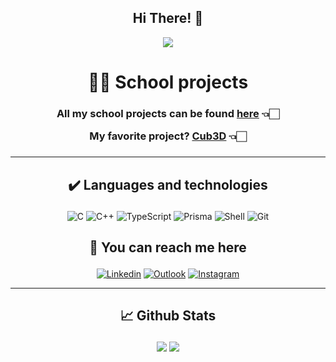 <h2 align = "center">Hi There! 👋</h2>

<p align="center" style="margin-top: 0px;">
<img src="https://media.giphy.com/media/vLlpbDafjgHystuJ0a/giphy.gif"/>
</p>

<h1 align = "center"> 🧑‍🎓 School projects </h1>

<h3 align = "center">

  All my school projects can be found [here](https://github.com/lskywalker?tab=repositories) 👈🏻
  
  My favorite project?
  [Cub3D](https://github.com/lskywalker/cub3D) 👈🏻

<h3>

---

## <p align = "center"> ✔️ Languages and technologies </p>
<div align = "center">

  ![C](https://img.shields.io/badge/c-%2300599C.svg?style=for-the-badge&logo=c&logoColor=white)
  ![C++](https://img.shields.io/badge/c++-%2300599C.svg?style=for-the-badge&logo=c%2B%2B&logoColor=white)
  ![TypeScript](https://img.shields.io/badge/typescript-%23007ACC.svg?style=for-the-badge&logo=typescript&logoColor=white)
  ![Prisma](https://img.shields.io/badge/Prisma-3982CE?style=for-the-badge&logo=Prisma&logoColor=white)
  ![Shell](https://img.shields.io/badge/shell-%23121011.svg?style=for-the-badge&logo=gnu-bash&logoColor=white)
  ![Git](https://img.shields.io/badge/git-%23F05033.svg?style=for-the-badge&logo=git&logoColor=white)

</div>

## <p align = "center"> 🤙  You can reach me here </p>
<div align = center>

  [![Linkedin](https://img.shields.io/badge/linkedin-%230077B5.svg?style=for-the-badge&logo=linkedin&logoColor=white)](https://www.linkedin.com/in/luke--smit/)
  [![Outlook](https://img.shields.io/badge/Microsoft_Outlook-0078D4?style=for-the-badge&logo=microsoft-outlook&logoColor=white)](mailto:lukevsmit@hotmail.com)
  [![Instagram](https://img.shields.io/badge/Instagram-%23E4405F.svg?style=for-the-badge&logo=Instagram&logoColor=white)](https://www.instagram.com/lukev_s/)

</div>

---

## <p align="center"> 📈 Github Stats</p>
<p align = "center">
  <img  src = "https://github-readme-stats.vercel.app/api?username=lskywalker&show_icons=true&theme=dark">
  <img  src="https://github-readme-streak-stats.herokuapp.com/?user=lskywalker&show_icons=true&locale=en&theme=dark" />
</p>
